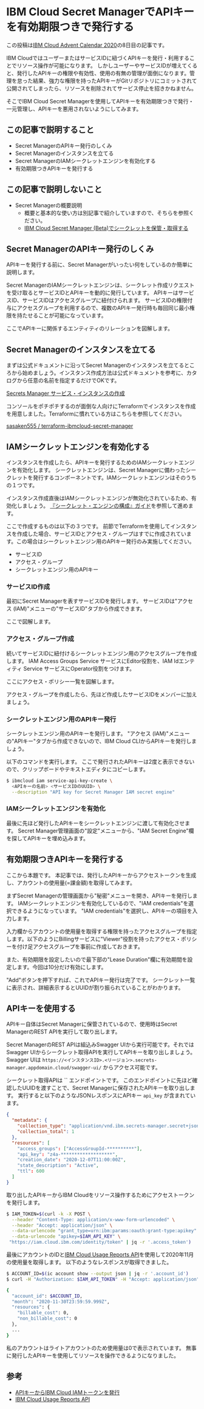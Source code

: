 # IBM Cloud Secret ManagerでAPIキーを有効期限つきで発行する

この投稿は[IBM Cloud Advent Calendar 2020](https://qiita.com/advent-calendar/2020/ibmcloud)の8日目の記事です。

IBM CloudではユーザーまたはサービスIDに紐づくAPIキーを発行・利用することでリソース操作が可能になります。
しかしユーザーやサービスIDが増えてくると、発行したAPIキーの権限や有効性、使用の有無の管理が面倒になります。管理を怠った結果、強力な権限を持ったAPIキーがGitリポジトリにコミットされて公開されてしまったら、リソースを削除されてサービス停止を招きかねません。

そこでIBM Cloud Secret Managerを使用してAPIキーを有効期限つきで発行・一元管理し、APIキーを悪用されないようにしてみます。


## この記事で説明すること

* Secret ManagerのAPIキー発行のしくみ
* Secret Managerのインスタンスを立てる
* Secret ManagerのIAMシークレットエンジンを有効化する
* 有効期限つきAPIキーを発行する


## この記事で説明しないこと

* Secret Managerの概要説明
  * 概要と基本的な使い方は別記事で紹介していますので、そちらを参照ください。
  * [IBM Cloud Secret Manager (Beta)でシークレットを保管・取得する](https://ponzmild.hatenablog.com/entry/2020/11/28/002322)


## Secret ManagerのAPIキー発行のしくみ

APIキーを発行する前に、Secret Managerがいったい何をしているのか簡単に説明します。

Secret ManagerのIAMシークレットエンジンは、シークレット作成リクエストを受け取るとサービスIDとAPIキーを動的に発行しています。
APIキーはサービスID、サービスIDはアクセスグループに紐付けられます。
サービスIDの権限付与にアクセスグループを利用するので、複数のAPIキー発行時も毎回同じ最小権限を持たせることが可能になっています。

ここでAPIキーに関係するエンティティのリレーションを図解します。


## Secret Managerのインスタンスを立てる

まずは公式ドキュメントに沿ってSecret Managerのインスタンスを立てるところから始めましょう。インスタンス作成方法は公式ドキュメントを参考に、カタログから任意の名前を指定するだけでOKです。

[Secrets Manager サービス・インスタンスの作成](https://cloud.ibm.com/docs/secrets-manager?topic=secrets-manager-create-instance)

コンソールをポチポチするのが面倒な人向けにTerraformでインスタンスを作成を用意しました。Terraformに慣れている方はこちらを参照してください。

[sasaken555
/
terraform-ibmcloud-secret-manager](https://github.com/sasaken555/terraform-ibmcloud-secret-manager)

## IAMシークレットエンジンを有効化する

インスタンスを作成したら、APIキーを発行するためのIAMシークレットエンジンを有効化します。
シークレットエンジンは、Secret Managerに備わったシークレットを発行するコンポーネントです。IAMシークレットエンジンはそのうちの１つです。

インスタンス作成直後はIAMシークレットエンジンが無効化されているため、有効化しましょう。
[『シークレット・エンジンの構成』ガイド](https://cloud.ibm.com/docs/secrets-manager?topic=secrets-manager-secret-engines)を参照して進めます。

ここで作成するものは以下の３つです。
前節でTerraformを使用してインスタンスを作成した場合、サービスIDとアクセス・グループはすでに作成されています。この場合はシークレットエンジン用のAPIキー発行のみ実施してください。

* サービスID
* アクセス・グループ
* シークレットエンジン用のAPIキー

### サービスID作成

最初にSecret Managerを表すサービスIDを発行します。
サービスIDは"アクセス (IAM)"メニューの"サービスID"タブから作成できます。

ここで図解します。

### アクセス・グループ作成

続いてサービスIDに紐付けるシークレットエンジン用のアクセスグループを作成します。
IAM Access Groups Service サービスにEditor役割を、IAM Idエンティティ Service サービスにOperator役割をつけます。

ここにアクセス・ポリシー一覧を図解します。

アクセス・グループを作成したら、先ほど作成したサービスIDをメンバーに加えましょう。

### シークレットエンジン用のAPIキー発行

シークレットエンジン用のAPIキーを発行します。
"アクセス (IAM)"メニューの"APIキー"タブから作成できないので、IBM Cloud CLIからAPIキーを発行しましょう。

以下のコマンドを実行します。
ここで発行されたAPIキーは2度と表示できないので、クリップボードやテキストエディタにコピーします。

```bash
$ ibmcloud iam service-api-key-create \
  <APIキーの名前> <サービスIDのUUID> \
  --description "API key for Secret Manager IAM secret engine" 
```

### IAMシークレットエンジンを有効化

最後に先ほど発行したAPIキーをシークレットエンジンに渡して有効化させます。
Secret Manager管理画面の"設定"メニューから、"IAM Secret Engine"欄を探してAPIキーを埋め込みます。

## 有効期限つきAPIキーを発行する

ここから本題です。
本記事では、発行したAPIキーからアクセストークンを生成し、アカウントの使用量(=課金額)を取得してみます。

まずSecret Managerの管理画面から"秘密"メニューを開き、APIキーを発行します。
IAMシークレットエンジンを有効化しているので、"IAM credentials"を選択できるようになっています。
"IAM credentials"を選択し、APIキーの項目を入力します。

入力欄からアカウントの使用量を取得する権限を持ったアクセスグループを指定します。以下のようにBillingサービスに"Viewer"役割を持ったアクセス・ポリシーを付け足アクセスグループを事前に作成しておきます。

また、有効期限を設定したいので最下部の"Lease Duration"欄に有効期間を設定します。今回は10分だけ有効にします。

"Add"ボタンを押下すれば、これでAPIキー発行は完了です。
シークレット一覧に表示され、詳細表示するとUUIDが割り振られていることがわかります。

## APIキーを使用する

APIキー自体はSecret Managerに保管されているので、使用時はSecret ManagerのREST APIを実行して取り出します。

Secret ManagerのREST APIは組込みSwagger UIから実行可能です。それではSwagger UIからシークレット取得APIを実行してAPIキーを取り出しましょう。
Swagger UIは `https://<インスタンスID>.<リージョン>.secrets-manager.appdomain.cloud/swagger-ui/` からアクセス可能です。

シークレット取得APIは `` エンドポイントです。
このエンドポイントに先ほど確認したUUIDを渡すことで、Secret Managerに保存されたAPIキーを取り出します。
実行すると以下のようなJSONレスポンスにAPIキー `api_key` が含まれています。

```json
{
  "metadata": {
    "collection_type": "application/vnd.ibm.secrets-manager.secret+json",
    "collection_total": 1
  },
  "resources": [
    "access_groups": ["AccessGroupId-**********"],
    "api_key": "z4a-*******************",
    "creation_date": "2020-12-07T11:00:00Z",
    "state_description": "Active",
    "ttl": 600
  ]
}
```

取り出したAPIキーからIBM Cloudをリソース操作するためにアクセストークンを発行します。

```bash
$ IAM_TOKEN=$(curl -k -X POST \
  --header "Content-Type: application/x-www-form-urlencoded" \
  --header "Accept: application/json" \
  --data-urlencode "grant_type=urn:ibm:params:oauth:grant-type:apikey" \
  --data-urlencode "apikey=$IAM_API_KEY" \
 "https://iam.cloud.ibm.com/identity/token" | jq -r '.access_token')
```

最後にアカウントのIDと[IBM Cloud Usage Reports API](https://cloud.ibm.com/apidocs/metering-reporting)を使用して2020年11月の使用量を取得します。
以下のようなレスポンスが取得できました。

```bash
$ ACCOUNT_ID=$(ic account show --output json | jq -r '.account_id')
$ curl -H "Authorization: $IAM_API_TOKEN" -H "Accept: application/json" "https://billing.cloud.ibm.com/v4/accounts/$ACCOUNT_ID/summary/2020-11" | jq .

{
  "account_id": $ACCOUNT_ID,
  "month": "2020-11-30T23:59:59.999Z",
  "resources": {
    "billable_cost": 0,
    "non_billable_cost": 0
  },
  ...
}
```

私のアカウントはライトアカウントのため使用量は0で表示されています。
無事に発行したAPIキーを使用してリソースを操作できるようになりました。

## 参考

* [APIキーからIBM Cloud IAMトークンを発行](https://cloud.ibm.com/apidocs/secrets-manager#authentication)
* [IBM Cloud Usage Reports API](https://cloud.ibm.com/apidocs/metering-reporting)
